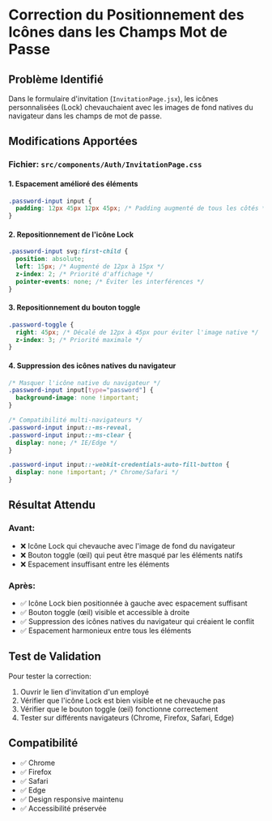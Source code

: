 # Correction du Positionnement des Icônes dans les Champs Mot de Passe

## Problème Identifié
Dans le formulaire d'invitation (`InvitationPage.jsx`), les icônes personnalisées (Lock) chevauchaient avec les images de fond natives du navigateur dans les champs de mot de passe.

## Modifications Apportées

### Fichier: `src/components/Auth/InvitationPage.css`

#### 1. **Espacement amélioré des éléments**
```css
.password-input input {
  padding: 12px 45px 12px 45px; /* Padding augmenté de tous les côtés */
}
```

#### 2. **Repositionnement de l'icône Lock**
```css
.password-input svg:first-child {
  position: absolute;
  left: 15px; /* Augmenté de 12px à 15px */
  z-index: 2; /* Priorité d'affichage */
  pointer-events: none; /* Éviter les interférences */
}
```

#### 3. **Repositionnement du bouton toggle**
```css
.password-toggle {
  right: 45px; /* Décalé de 12px à 45px pour éviter l'image native */
  z-index: 3; /* Priorité maximale */
}
```

#### 4. **Suppression des icônes natives du navigateur**
```css
/* Masquer l'icône native du navigateur */
.password-input input[type="password"] {
  background-image: none !important;
}

/* Compatibilité multi-navigateurs */
.password-input input::-ms-reveal,
.password-input input::-ms-clear {
  display: none; /* IE/Edge */
}

.password-input input::-webkit-credentials-auto-fill-button {
  display: none !important; /* Chrome/Safari */
}
```

## Résultat Attendu

### Avant:
- ❌ Icône Lock qui chevauche avec l'image de fond du navigateur
- ❌ Bouton toggle (œil) qui peut être masqué par les éléments natifs
- ❌ Espacement insuffisant entre les éléments

### Après:
- ✅ Icône Lock bien positionnée à gauche avec espacement suffisant
- ✅ Bouton toggle (œil) visible et accessible à droite
- ✅ Suppression des icônes natives du navigateur qui créaient le conflit
- ✅ Espacement harmonieux entre tous les éléments

## Test de Validation

Pour tester la correction:
1. Ouvrir le lien d'invitation d'un employé
2. Vérifier que l'icône Lock est bien visible et ne chevauche pas
3. Vérifier que le bouton toggle (œil) fonctionne correctement
4. Tester sur différents navigateurs (Chrome, Firefox, Safari, Edge)

## Compatibilité

- ✅ Chrome
- ✅ Firefox  
- ✅ Safari
- ✅ Edge
- ✅ Design responsive maintenu
- ✅ Accessibilité préservée
